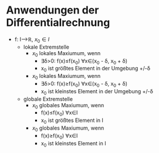 # Anwendungen der Differentialrechnung
+ f: I-->ℝ, $x_0∈I$
	+  lokale Extremstelle
		+ $x_0$ lokales Maxiumum, wenn
			+ ∃δ>0: f(x)≤f(x<sub>0</sub>) ∀x∈(x<sub>0</sub> - δ, x<sub>0</sub> + δ)
			+ x<sub>0</sub> ist größtes Element in der Umgebung +/-δ
		+  $x_0$ lokales Maxiumum, wenn
			+ ∃δ>0: f(x)≥f(x<sub>0</sub>) ∀x∈(x<sub>0</sub> - δ, x<sub>0</sub> + δ)
			+ x<sub>0</sub> ist kleinstes Element in der Umgebung +/-δ
	+ globale Extremstelle
		+  $x_0$ globales Maxiumum, wenn
			+ f(x)≤f(x<sub>0</sub>) ∀x∈I
			+ x<sub>0</sub> ist größtes Element in I
		+  $x_0$ globales Maxiumum, wenn
			+ f(x)≥f(x<sub>0</sub>) ∀x∈I
			+ x<sub>0</sub> ist kleinstes Element in I